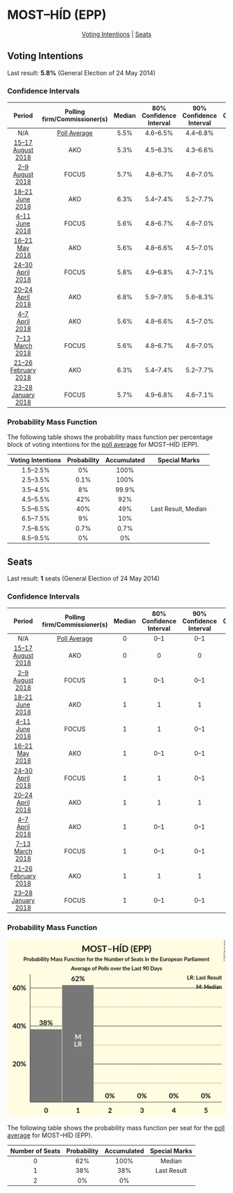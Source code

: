 # MOST–HÍD (EPP)

<p align="center"><a href="#voting-intentions">Voting Intentions</a> | <a href="#seats">Seats</a></p>

## Voting Intentions

Last result: **5.8%** (General Election of 24 May 2014)

### Confidence Intervals

| Period     | Polling firm/Commissioner(s) | Median | 80% Confidence Interval | 90% Confidence Interval | 95% Confidence Interval | 99% Confidence Interval |
|:----------:|:----------------:|:-----------:|:-----------------------:|:-----------------------:|:-----------------------:|:-----------------------:|
| N/A | [Poll Average](average.html) | 5.5% | 4.6–6.5% | 4.4–6.8% | 4.2–7.1% | 3.8–7.6% |
| [15–17 August 2018](2018-08-17-AKO.html) | AKO | 5.3% | 4.5–6.3% | 4.3–6.6% | 4.1–6.9% | 3.7–7.4% |
| [2–9 August 2018](2018-08-09-FOCUS.html) | FOCUS | 5.7% | 4.8–6.7% | 4.6–7.0% | 4.4–7.3% | 4.0–7.8% |
| [18–21 June 2018](2018-06-21-AKO.html) | AKO | 6.3% | 5.4–7.4% | 5.2–7.7% | 5.0–8.0% | 4.6–8.5% |
| [4–11 June 2018](2018-06-11-FOCUS.html) | FOCUS | 5.6% | 4.8–6.7% | 4.6–7.0% | 4.4–7.2% | 4.0–7.7% |
| [16–21 May 2018](2018-05-21-AKO.html) | AKO | 5.6% | 4.8–6.6% | 4.5–7.0% | 4.3–7.2% | 4.0–7.7% |
| [24–30 April 2018](2018-04-30-FOCUS.html) | FOCUS | 5.8% | 4.9–6.8% | 4.7–7.1% | 4.5–7.4% | 4.1–7.9% |
| [20–24 April 2018](2018-04-24-AKO.html) | AKO | 6.8% | 5.9–7.9% | 5.6–8.3% | 5.4–8.5% | 5.0–9.1% |
| [4–7 April 2018](2018-04-07-AKO.html) | AKO | 5.6% | 4.8–6.6% | 4.5–7.0% | 4.3–7.2% | 4.0–7.7% |
| [7–13 March 2018](2018-03-13-FOCUS.html) | FOCUS | 5.6% | 4.8–6.7% | 4.6–7.0% | 4.4–7.2% | 4.0–7.8% |
| [21–26 February 2018](2018-02-26-AKO.html) | AKO | 6.3% | 5.4–7.4% | 5.2–7.7% | 5.0–8.0% | 4.6–8.5% |
| [23–28 January 2018](2018-01-28-FOCUS.html) | FOCUS | 5.7% | 4.9–6.8% | 4.6–7.1% | 4.5–7.3% | 4.1–7.9% |

### Probability Mass Function

The following table shows the probability mass function per percentage block of voting intentions for the [poll average](average.html) for MOST–HÍD (EPP).

| Voting Intentions | Probability | Accumulated | Special Marks |
|:-----------------:|:-----------:|:-----------:|:-------------:|
| 1.5–2.5% | 0% | 100% |  |
| 2.5–3.5% | 0.1% | 100% |  |
| 3.5–4.5% | 8% | 99.9% |  |
| 4.5–5.5% | 42% | 92% |  |
| 5.5–6.5% | 40% | 49% | Last Result, Median |
| 6.5–7.5% | 9% | 10% |  |
| 7.5–8.5% | 0.7% | 0.7% |  |
| 8.5–9.5% | 0% | 0% |  |


## Seats

Last result: **1** seats (General Election of 24 May 2014)

### Confidence Intervals

| Period     | Polling firm/Commissioner(s) | Median | 80% Confidence Interval | 90% Confidence Interval | 95% Confidence Interval | 99% Confidence Interval |
|:----------:|:----------------:|:------:|:-----------------------:|:-----------------------:|:-----------------------:|:-----------------------:|
| N/A | [Poll Average](average.html) | 0 | 0–1 | 0–1 | 0–1 | 0–1 |
| [15–17 August 2018](2018-08-17-AKO.html) | AKO | 0 | 0 | 0 | 0 | 0–1 |
| [2–9 August 2018](2018-08-09-FOCUS.html) | FOCUS | 1 | 0–1 | 0–1 | 0–1 | 0–1 |
| [18–21 June 2018](2018-06-21-AKO.html) | AKO | 1 | 1 | 1 | 1 | 0–1 |
| [4–11 June 2018](2018-06-11-FOCUS.html) | FOCUS | 1 | 1 | 0–1 | 0–1 | 0–1 |
| [16–21 May 2018](2018-05-21-AKO.html) | AKO | 1 | 0–1 | 0–1 | 0–1 | 0–1 |
| [24–30 April 2018](2018-04-30-FOCUS.html) | FOCUS | 1 | 1 | 0–1 | 0–1 | 0–1 |
| [20–24 April 2018](2018-04-24-AKO.html) | AKO | 1 | 1 | 1 | 1 | 1–2 |
| [4–7 April 2018](2018-04-07-AKO.html) | AKO | 1 | 0–1 | 0–1 | 0–1 | 0–1 |
| [7–13 March 2018](2018-03-13-FOCUS.html) | FOCUS | 1 | 0–1 | 0–1 | 0–1 | 0–1 |
| [21–26 February 2018](2018-02-26-AKO.html) | AKO | 1 | 1 | 1 | 0–1 | 0–1 |
| [23–28 January 2018](2018-01-28-FOCUS.html) | FOCUS | 1 | 0–1 | 0–1 | 0–1 | 0–1 |

### Probability Mass Function

![Graph with seats probability mass function not yet produced](average-seats-pmf-most–hídepp.png "Seats Probability Mass Function")

The following table shows the probability mass function per seat for the [poll average](average.html) for MOST–HÍD (EPP).

| Number of Seats | Probability | Accumulated | Special Marks |
|:---------------:|:-----------:|:-----------:|:-------------:|
| 0 | 62% | 100% | Median |
| 1 | 38% | 38% | Last Result |
| 2 | 0% | 0% |  |


